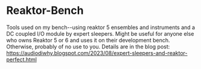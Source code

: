 # Reaktor-Bench
Tools used on my bench--using reaktor 5 ensembles and instruments and a DC coupled I/O module by expert sleepers.
Might be useful for anyone else who owns Reaktor 5 or 6 and uses it on their development bench.
Otherwise, probably of no use to you.
Details are in the blog post: https://audiodiwhy.blogspot.com/2023/08/expert-sleepers-and-reaktor-perfect.html
